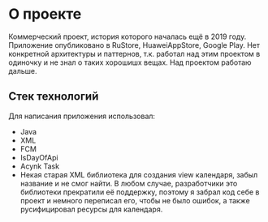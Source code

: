 # О проекте
Коммерческий проект, история которого началась ещё в 2019 году.
Приложение опубликовано в RuStore, HuaweiAppStore, Google Play. 
Нет конкретной архитектуры и паттернов, т.к. работал над этим проектом в одиночку и не знал о таких хорошишх вещах. Над проектом работаю дальше.

## Стек технологий
Для написания приложения использовал:
- Java
- XML
- FCM
- IsDayOfApi
- Acynk Task
- Некая старая XML библиотека для создания view календаря, забыл название и не смог найти. В любом случае, разработчики это библиотеки прекратили её поддержку, поэтому я забрал код себе в проект и немного переписал его, чтобы не было ошибок, а также русифицировал ресурсы для календаря.
